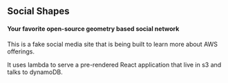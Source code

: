 ## Social Shapes
#### Your favorite open-source geometry based social network

This is a fake social media site that is being built to learn more about AWS offerings.

It uses lambda to serve a pre-rendered React application that live in s3 and talks to dynamoDB.